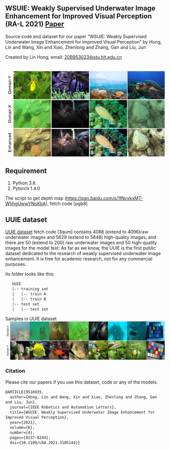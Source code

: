 ## WSUIE: Weakly Supervised Underwater Image Enhancement for Improved Visual Perception (RA-L 2021) [Paper](https://ieeexplore.ieee.org/document/9516935) 
Source code and dataset for our paper “WSUIE: Weakly Supervised Underwater Image Enhancement for Improved Visual Perception” by Hong, Lin and Wang, Xin and Xiao, Zhenlong and Zhang, Gan and Liu, Jun

Created by Lin Hong, email: 20B953023@stu.hit.edu.cn

![](Introduction.png)

## Requirement
1. Python 3.8.
1. Pytorch 1.4.0

The script to get depth map (https://pan.baidu.com/s/1fNcvkxMT-WhhgUwwYNoKbA), fetch code [pgb8]

## UUIE dataset
[UUIE dataset](https://pan.baidu.com/s/1r8iGIjYK1OC5BKOrq6DFJw) fetch code [3qum] contains 4088 (extend to 4096)raw underwater images and 5629 (extend to 5848) high-quality images, and there are 50 (extend to 200) raw underwater images and 50 high-quality images for the model test. As far as we know, the UUIE is the first public dataset dedicated to the research of weakly supervised underwater image enhancement. It is free for academic research, not for any commercial purposes.

Its folder looks like this:
````
   UUIE
   |-- training set
   |   |-- train A
   |   |-- train B
   |-- test set
   |   |-- test set
````
Samples in UUIE dataset
![](datasetsamples.png)



### Citation

Please cite our papers if you use this dataset, code or any of the models. 

```
@ARTICLE{9516935,
  author={Hong, Lin and Wang, Xin and Xiao, Zhenlong and Zhang, Gan and Liu, Jun},
  journal={IEEE Robotics and Automation Letters}, 
  title={WSUIE: Weakly Supervised Underwater Image Enhancement for Improved Visual Perception}, 
  year={2021},
  volume={6},
  number={4},
  pages={8237-8244},
  doi={10.1109/LRA.2021.3105144}}
```
